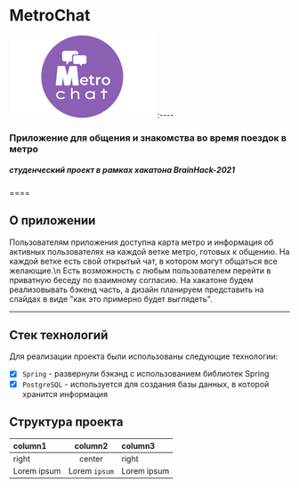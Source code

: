 # MetroChat

![logo](https://github.com/MarishkaAnt/brainhack_team1/blob/main/logo%202.5.png)
:----
### Приложение для общения и знакомства во время поездок в метро
##### студенческий проект в рамках хакатона BrainHack-2021

====
## О приложении
  Пользователям приложения доступна карта метро и информация об активных пользователях на каждой ветке метро, готовых к общению. На каждой ветке есть свой открытый чат, в котором могут общаться все желающие.\n
  Есть возможность с любым пользователем перейти в приватную беседу по взаимному согласию. На хакатоне будем реализовывать бэкенд часть, а дизайн планируем представить на слайдах в виде "как это примерно будет выглядеть".

----
## Стек технологий
Для реализации проекта были использованы следующие технологии:
- [X] `Spring` - развернули бэкэнд с использованием библиотек Spring
- [X] `PostgreSQL` - используется для создания базы данных, в которой хранится информация

## Структура проекта
| column1 | column2 | column3|
|:----|:----:|:----------|
| right | center | right |
| Lorem ipsum | Lorem `ipsum` | Lorem ipsum |
